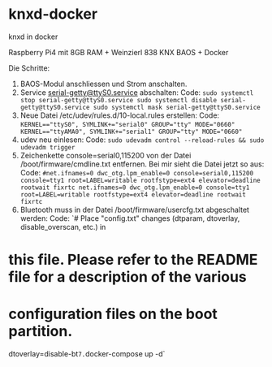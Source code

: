 # knxd-docker
knxd in docker

Raspberry Pi4 mit 8GB RAM + Weinzierl 838 KNX BAOS + Docker

Die Schritte:
1. BAOS-Modul anschliessen und Strom anschalten.
2. Service serial-getty@ttyS0.service abschalten:
Code:
`sudo systemctl stop serial-getty@ttyS0.service
sudo systemctl disable serial-getty@ttyS0.service
sudo systemctl mask serial-getty@ttyS0.service`
3. Neue Datei /etc/udev/rules.d/10-local.rules erstellen:
Code:
`KERNEL=="ttyS0", SYMLINK+="serial0" GROUP="tty" MODE="0660"
KERNEL=="ttyAMA0", SYMLINK+="serial1" GROUP="tty" MODE="0660"`
4. udev neu einlesen:
Code:
`sudo udevadm control --reload-rules && sudo udevadm trigger`
5. Zeichenkette
console=serial0,115200
von der Datei /boot/firmware/cmdline.txt entfernen.
Bei mir sieht die Datei jetzt so aus:
Code:
`#net.ifnames=0 dwc_otg.lpm_enable=0 console=serial0,115200 console=tty1 root=LABEL=writable rootfstype=ext4 elevator=deadline rootwait fixrtc
net.ifnames=0 dwc_otg.lpm_enable=0 console=tty1 root=LABEL=writable rootfstype=ext4 elevator=deadline rootwait fixrtc`
6. Bluetooth muss in der Datei /boot/firmware/usercfg.txt abgeschaltet werden:
Code:
`# Place "config.txt" changes (dtparam, dtoverlay, disable_overscan, etc.) in
# this file. Please refer to the README file for a description of the various
# configuration files on the boot partition.
dtoverlay=disable-bt`
7. `docker-compose up -d`
